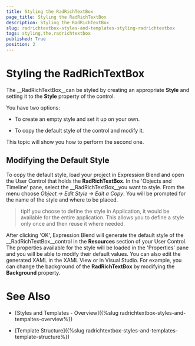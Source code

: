 ```yaml
---
title: Styling the RadRichTextBox
page_title: Styling the RadRichTextBox
description: Styling the RadRichTextBox
slug: radrichtextbox-styles-and-templates-styling-radrichtextbox
tags: styling,the,radrichtextbox
published: True
position: 2
---
```


# Styling the RadRichTextBox



The __RadRichTextBox__can be styled by creating an appropriate __Style__ and setting it to the __Style__ property of the control. 

You have two options:

* To create an empty style and set it up on your own. 

* To copy the default style of the control and modify it.

This topic will show you how to perform the second one.

## Modifying the Default Style

To copy the default style, load your project in Expression Blend and open the User Control that holds the __RadRichTextBox__. In the 'Objects and Timeline' pane, select the __RadRichTextBox__you want to style. From the menu choose *Object -> Edit Style -> Edit a Copy*. You will be prompted for the name of the style and where to be placed.

>tipIf you choose to define the style in Application, it would be available for the entire application. This allows you to define a style only once and then reuse it where needed.

After clicking 'OK', Expression Blend will generate the default style of the __RadRichTextBox__control in the __Resources__ section of your User Control. The properties available for the style will be loaded in the 'Properties' pane and you will be able to modify their default values. You can also edit the generated XAML in the XAML View or in Visual Studio. For example, you can change the background of the __RadRichTextBox__ by modifying the __Background__ property.

# See Also

 * [Styles and Templates - Overview]({%slug radrichtextbox-styles-and-tempaltes-overview%})

 * [Template Structure]({%slug radrichtextbox-styles-and-templates-template-structure%})
